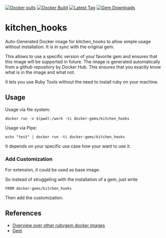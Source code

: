 [![Docker pulls](https://img.shields.io/docker/pulls/rubygem/kitchen_hooks.svg)](https://hub.docker.com/r/rubygem/kitchen_hooks/)
[![Docker Build](https://img.shields.io/docker/automated/rubygem/kitchen_hooks.svg)](https://hub.docker.com/r/rubygem/kitchen_hooks/)
[![Latest Tag](https://img.shields.io/github/tag/docker-rubygem/kitchen_hooks.svg)](https://hub.docker.com/r/rubygem/kitchen_hooks/)
[![Gem Downloads](https://img.shields.io/gem/dt/kitchen_hooks.svg)](https://rubygems.org/gems/kitchen_hooks/)
# kitchen_hooks

Auto-Generated Docker image for kitchen_hooks to allow simple usage without installation.
It is in sync with the original gem.

This allows to use a specific version of your favorite gem and ensures that this image will be supported in future.
The image is generated automatically from a github repository by Docker Hub.
This ensures that you exactly know what is in the image and what not.

It lets you use Ruby Tools without the need to install ruby on your machine.

## Usage

Usage via file system:

`docker run -v $(pwd):/work -ti docker-gems/kitchen_hooks`

Usage via Pipe:

`echo "test" | docker run -ti docker-gems/kitchen_hooks`

It depends on your specific use case how your want to use it.

### Add Customization

For extension, it could be used as base image.

So instead of struggeling with the installation of a gem, just write

`FROM docker-gems/kitchen_hooks`

Then add the customization.

## References

 - [Overview over other rubygem docker images](https://github.com/thinkbot/docker-rubygem)
 - [Gem](https://rubygems.org/gems/kitchen_hooks/)
